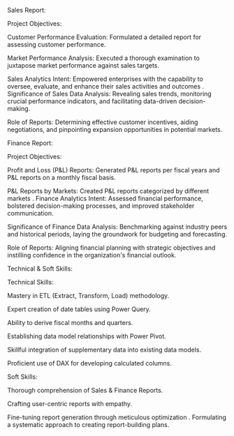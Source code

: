 Sales Report:

Project Objectives:

Customer Performance Evaluation: Formulated a detailed report for assessing customer performance.

Market Performance Analysis: Executed a thorough examination to juxtapose market performance against sales targets.

Sales Analytics Intent: Empowered enterprises with the capability to oversee, evaluate, and enhance their sales activities and outcomes
.
Significance of Sales Data Analysis: Revealing sales trends, monitoring crucial performance indicators, and facilitating data-driven decision-making.

Role of Reports: Determining effective customer incentives, aiding negotiations, and pinpointing expansion opportunities in potential markets.

Finance Report:

Project Objectives:

Profit and Loss (P&L) Reports: Generated P&L reports per fiscal years and P&L reports on a monthly fiscal basis.

P&L Reports by Markets: Created P&L reports categorized by different markets
.
Finance Analytics Intent: Assessed financial performance, bolstered decision-making processes, and improved stakeholder communication.

Significance of Finance Data Analysis: Benchmarking against industry peers and historical periods, laying the groundwork for budgeting and forecasting.

Role of Reports: Aligning financial planning with strategic objectives and instilling confidence in the organization's financial outlook.

Technical & Soft Skills:

Technical Skills:

Mastery in ETL (Extract, Transform, Load) methodology.

Expert creation of date tables using Power Query.

Ability to derive fiscal months and quarters.

Establishing data model relationships with Power Pivot.

Skillful integration of supplementary data into existing data models.

Proficient use of DAX for developing calculated columns.

Soft Skills:

Thorough comprehension of Sales & Finance Reports.

Crafting user-centric reports with empathy.

Fine-tuning report generation through meticulous optimization
.
Formulating a systematic approach to creating report-building plans.







